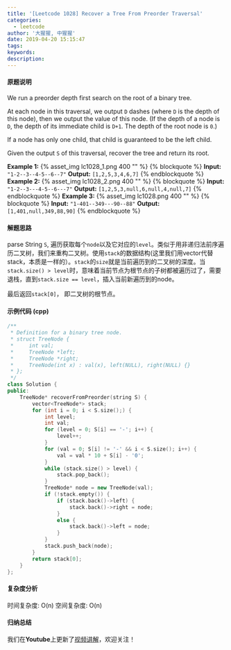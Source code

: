 ```yaml
---
title: '[Leetcode 1028] Recover a Tree From Preorder Traversal'
categories:
  - leetcode
author: '大猩猩, 中猩猩'
date: 2019-04-20 15:15:47
tags:
keywords:
description:
---
```

#### 原题说明
We run a preorder depth first search on the root of a binary tree.

At each node in this traversal, we output `D` dashes (where `D` is the depth of this node), then we output the value of this node.  (If the depth of a node is `D`, the depth of its immediate child is `D+1`.  The depth of the root node is `0`.)

If a node has only one child, that child is guaranteed to be the left child.

Given the output `S` of this traversal, recover the tree and return its root.

**Example 1:**
{% asset_img lc1028_1.png 400 "" %}
{% blockquote %}
**Input:** `"1-2--3--4-5--6--7"`
**Output:** `[1,2,5,3,4,6,7]`
{% endblockquote %}
**Example 2:**
{% asset_img lc1028_2.png 400 "" %}
{% blockquote %}
**Input:** `"1-2--3---4-5--6---7"`
**Output:** `[1,2,5,3,null,6,null,4,null,7]`
{% endblockquote %}
**Example 3:**
{% asset_img lc1028.png 400 "" %}
{% blockquote %}
**Input:** `"1-401--349---90--88"`
**Output:** `[1,401,null,349,88,90]`
{% endblockquote %}

<!--more-->
#### 解题思路
parse String `S`, 遍历获取每个`node`以及它对应的`level`。类似于用非递归法前序遍历二叉树，我们来重构二叉树。使用`stack`的数据结构(这里我们用vector代替stack，本质是一样的）。`stack`的`size`就是当前遍历到的二叉树的深度。当`stack.size() > level`时，意味着当前节点为根节点的子树都被遍历过了，需要退栈，直到`stack.size == level`，插入当前新遍历到的node。

最后返回`stack[0]`， 即二叉树的根节点。

#### 示例代码 (cpp)
```cpp
/**
 * Definition for a binary tree node.
 * struct TreeNode {
 *     int val;
 *     TreeNode *left;
 *     TreeNode *right;
 *     TreeNode(int x) : val(x), left(NULL), right(NULL) {}
 * };
 */
class Solution {
public:
    TreeNode* recoverFromPreorder(string S) {
        vector<TreeNode*> stack;
        for (int i = 0; i < S.size();) {
            int level;
            int val;
            for (level = 0; S[i] == '-'; i++) {
                level++;
            }
            for (val = 0; S[i] != '-' && i < S.size(); i++) {
                val = val * 10 + S[i] - '0';
            }
            while (stack.size() > level) {
                stack.pop_back();
            }
            TreeNode* node = new TreeNode(val);
            if (!stack.empty()) {
                if (stack.back()->left) {
                    stack.back()->right = node;
                }
                else {
                    stack.back()->left = node;
                }
            }
            stack.push_back(node);
        }
        return stack[0];
    }
};
```

<!-- #### 示例代码 (java)
```java
```

#### 示例代码 (python)
```python
``` -->

#### 复杂度分析
时间复杂度: O(n)
空间复杂度: O(n)

#### 归纳总结
我们在**Youtube**上更新了[视频讲解](https://youtu.be/oweZKtx9yws)，欢迎关注！
